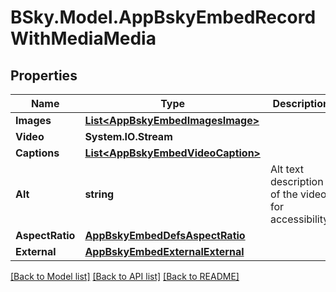 # BSky.Model.AppBskyEmbedRecordWithMediaMedia

## Properties

Name | Type | Description | Notes
------------ | ------------- | ------------- | -------------
**Images** | [**List&lt;AppBskyEmbedImagesImage&gt;**](AppBskyEmbedImagesImage.md) |  | 
**Video** | **System.IO.Stream** |  | 
**Captions** | [**List&lt;AppBskyEmbedVideoCaption&gt;**](AppBskyEmbedVideoCaption.md) |  | [optional] 
**Alt** | **string** | Alt text description of the video, for accessibility. | [optional] 
**AspectRatio** | [**AppBskyEmbedDefsAspectRatio**](AppBskyEmbedDefsAspectRatio.md) |  | [optional] 
**External** | [**AppBskyEmbedExternalExternal**](AppBskyEmbedExternalExternal.md) |  | 

[[Back to Model list]](../README.md#documentation-for-models) [[Back to API list]](../README.md#documentation-for-api-endpoints) [[Back to README]](../README.md)

